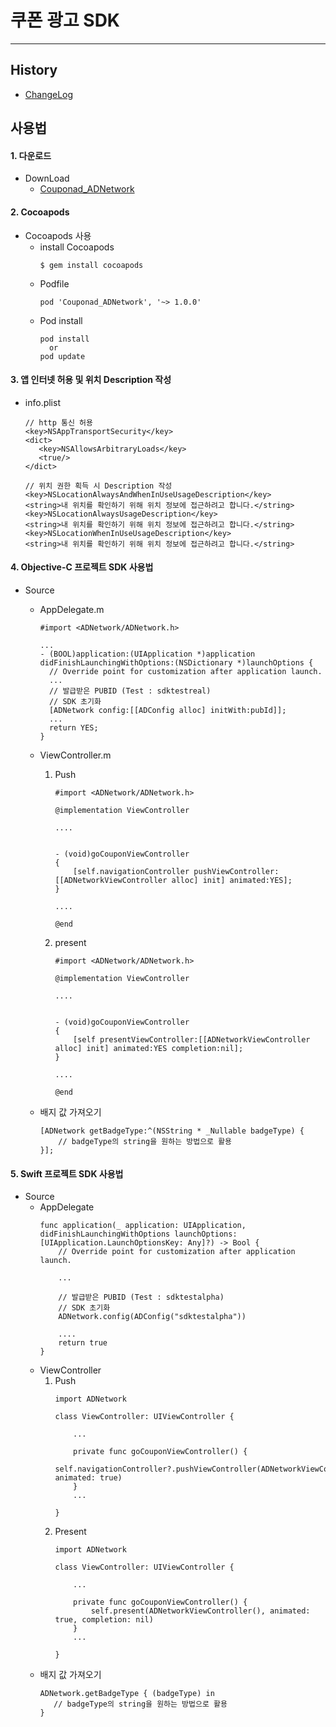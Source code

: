# 쿠폰 광고 SDK
--------

## History
* [ChangeLog](https://github.com/nhn/couponad.adnetwork_sdk_ios/blob/master/CHANGELOG.md)

## 사용법

#### 1. 다운로드
* DownLoad
    * [Couponad_ADNetwork](https://github.com/nhn/couponad.adnetwork_sdk_ios/archive/master.zip)
    
#### 2. Cocoapods
* Cocoapods 사용
    * install Cocoapods
      ```
      $ gem install cocoapods
      ```
    * Podfile
      ```
      pod 'Couponad_ADNetwork', '~> 1.0.0'
      ```
    * Pod install
      ```
      pod install 
        or
      pod update
      ```
      
#### 3. 앱 인터넷 허용 및 위치 Description 작성
* info.plist

      // http 통신 허용
      <key>NSAppTransportSecurity</key>
      <dict>
         <key>NSAllowsArbitraryLoads</key>
         <true/>
      </dict>
      
      // 위치 권한 획득 시 Description 작성
      <key>NSLocationAlwaysAndWhenInUseUsageDescription</key>
      <string>내 위치를 확인하기 위해 위치 정보에 접근하려고 합니다.</string>
      <key>NSLocationAlwaysUsageDescription</key>
      <string>내 위치를 확인하기 위해 위치 정보에 접근하려고 합니다.</string>
      <key>NSLocationWhenInUseUsageDescription</key>
      <string>내 위치를 확인하기 위해 위치 정보에 접근하려고 합니다.</string>
      
      
#### 4. Objective-C 프로젝트 SDK 사용법
* Source
    * AppDelegate.m
      ```
      #import <ADNetwork/ADNetwork.h>

      ...
      - (BOOL)application:(UIApplication *)application didFinishLaunchingWithOptions:(NSDictionary *)launchOptions {
        // Override point for customization after application launch.
        ...
        // 발급받은 PUBID (Test : sdktestreal)
        // SDK 초기화
        [ADNetwork config:[[ADConfig alloc] initWith:pubId]];
        ...
        return YES;
      }
      ```
    
    * ViewController.m
        1. Push
        
              ```
              #import <ADNetwork/ADNetwork.h>

              @implementation ViewController

              ....


              - (void)goCouponViewController
              {
                  [self.navigationController pushViewController:[[ADNetworkViewController alloc] init] animated:YES];
              }

              ....

              @end

              ```

      2. present
        
            ```
            #import <ADNetwork/ADNetwork.h>

            @implementation ViewController

            ....


            - (void)goCouponViewController
            {
                [self presentViewController:[[ADNetworkViewController alloc] init] animated:YES completion:nil];
            }

            ....

            @end

            ```
    * 배지 값 가져오기
      ```
      [ADNetwork getBadgeType:^(NSString * _Nullable badgeType) {
          // badgeType의 string을 원하는 방법으로 활용
      }];
      ```

#### 5. Swift 프로젝트 SDK 사용법
* Source
    * AppDelegate
      ```
      func application(_ application: UIApplication, didFinishLaunchingWithOptions launchOptions: [UIApplication.LaunchOptionsKey: Any]?) -> Bool {
          // Override point for customization after application launch.

          ...

          // 발급받은 PUBID (Test : sdktestalpha)
          // SDK 초기화
          ADNetwork.config(ADConfig("sdktestalpha"))

          ....
          return true
      }
      ```
    * ViewController
      1. Push
          ```
          import ADNetwork

          class ViewController: UIViewController {

              ...

              private func goCouponViewController() {
                  self.navigationController?.pushViewController(ADNetworkViewController(), animated: true)
              }
              ...

          }
          ```
      2. Present
          ```
          import ADNetwork

          class ViewController: UIViewController {

              ...

              private func goCouponViewController() {
                  self.present(ADNetworkViewController(), animated: true, completion: nil)
              }
              ...

          }
          ```
    * 배지 값 가져오기
      ```
      ADNetwork.getBadgeType { (badgeType) in
         // badgeType의 string을 원하는 방법으로 활용
      }
      ```
